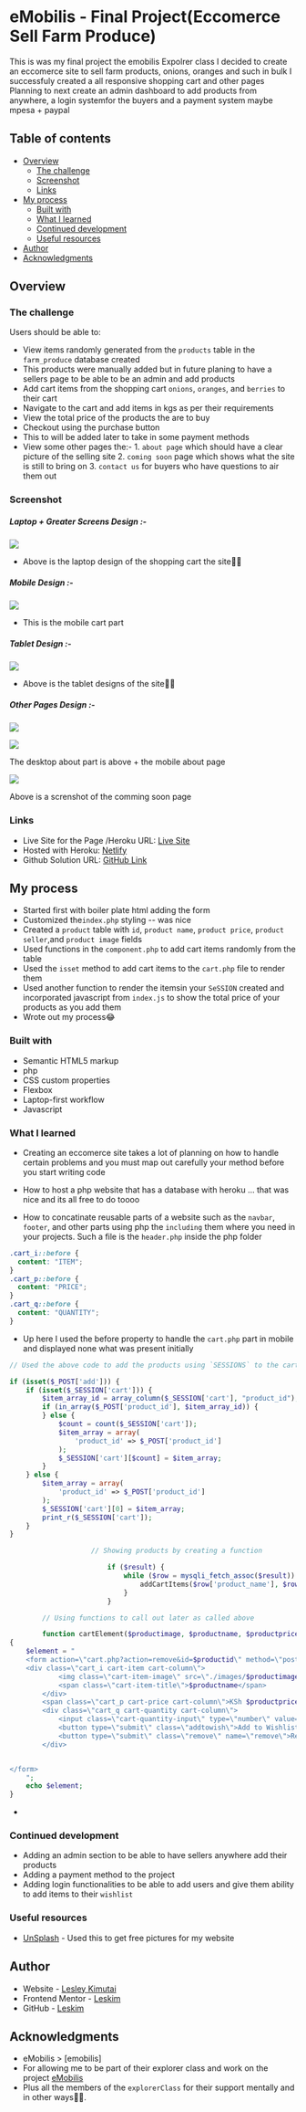 # eMobilis - Final Project(Eccomerce Sell Farm Produce)

This is was my final project the emobilis Expolrer class
I decided to create an eccomerce site to sell farm products, onions, oranges and such in bulk
I successfuly created a all responsive shopping cart and other pages
Planning to next create an admin dashboard to add products from anywhere, a login systemfor the buyers and a payment system maybe mpesa + paypal

## Table of contents

- [Overview](#overview)
  - [The challenge](#the-challenge)
  - [Screenshot](#screenshot)
  - [Links](#links)
- [My process](#my-process)
  - [Built with](#built-with)
  - [What I learned](#what-i-learned)
  - [Continued development](#continued-development)
  - [Useful resources](#useful-resources)
- [Author](#author)
- [Acknowledgments](#acknowledgments)

## Overview

### The challenge

Users should be able to:

- View items randomly generated from the `products` table in the `farm_produce` database created
- This products were manually added but in future planing to have a sellers page to be able to be an admin and add products
- Add cart items from the shopping cart `onions`, `oranges`, and `berries` to their cart
- Navigate to the cart and add items in kgs as per their requirements
- View the total price of the products the are to buy
- Checkout using the purchase button
- This to will be added later to take in some payment methods
- View some other pages the:- 1. `about page` which should have a clear picture of the selling site 2. `coming soon` page which shows what the site is still to bring on 3. `contact us` for buyers who have questions to air them out

### Screenshot

##### Laptop + Greater Screens Design :-

![](./images/screenshots/desktopCart.jpg)

- Above is the laptop design of the shopping cart the site☝🏽

##### Mobile Design :-

![](./images/screenshots/mobileCart.jpg)

- This is the mobile cart part

##### Tablet Design :-

![](./images/screenshots/tabletCart.jpg)

- Above is the tablet designs of the site☝🏽

##### Other Pages Design :-

![](./images/screenshots/desktopAbout.jpg)

![](./images/screenshots/mobileAbout.jpg)

The desktop about part is above + the mobile about page

![](./images/screenshots/comingSoon.jpg)

Above is a screnshot of the comming soon page

### Links

- Live Site for the Page /Heroku URL: [Live Site](https://emobilis-eccomerce.herokuapp.com/)
- Hosted with Heroku: [Netlify](https://dashboard.heroku.com/)
- Github Solution URL: [GitHub Link ](https://github.com/eMobilis-Explorer/FarmProduce.git)

## My process

- Started first with boiler plate html adding the form
- Customized the`index.php` styling -- was nice
- Created a `product` table with `id`, `product name`, `product price`, `product seller`,and `product image` fields
- Used functions in the `component.php` to add cart items randomly from the table
- Used the `isset` method to add cart items to the `cart.php` file to render them
- Used another function to render the itemsin your `SeSSION` created and incorporated javascript from `index.js` to show the total price of your products as you add them
- Wrote out my process😂

### Built with

- Semantic HTML5 markup
- php
- CSS custom properties
- Flexbox
- Laptop-first workflow
- Javascript

### What I learned

- Creating an eccomerce site takes a lot of planning on how to handle certain problems and you must map out carefully your method before you start writing code

- How to host a php website that has a database with heroku ... that was nice and its all free to do toooo

- How to concatinate reusable parts of a website such as the `navbar`, `footer`, and other parts using php the `including` them where you need in your projects. Such a file is the `header.php` inside the php folder

```css
.cart_i::before {
  content: "ITEM";
}
.cart_p::before {
  content: "PRICE";
}
.cart_q::before {
  content: "QUANTITY";
}
```

- Up here I used the before property to handle the `cart.php` part in mobile and displayed none what was present initially

```php
// Used the above code to add the products using `SESSIONS` to the cart part

if (isset($_POST['add'])) {
    if (isset($_SESSION['cart'])) {
        $item_array_id = array_column($_SESSION['cart'], "product_id");
        if (in_array($_POST['product_id'], $item_array_id)) {
        } else {
            $count = count($_SESSION['cart']);
            $item_array = array(
                'product_id' => $_POST['product_id']
            );
            $_SESSION['cart'][$count] = $item_array;
        }
    } else {
        $item_array = array(
            'product_id' => $_POST['product_id']
        );
        $_SESSION['cart'][0] = $item_array;
        print_r($_SESSION['cart']);
    }
}

                    // Showing products by creating a function

                        if ($result) {
                            while ($row = mysqli_fetch_assoc($result)) {
                                addCartItems($row['product_name'], $row['product_price'], $row['product_image'], $row['product_seller'], $row['id']);
                            }
                        }

        // Using functions to call out later as called above

        function cartElement($productimage, $productname, $productprice, $productid)
{
    $element = "
    <form action=\"cart.php?action=remove&id=$productid\" method=\"post\" class=\"cart_items row\">
    <div class=\"cart_i cart-item cart-column\">
            <img class=\"cart-item-image\" src=\"./images/$productimage\" width=\"100\" height=\"100\">
            <span class=\"cart-item-title\">$productname</span>
        </div>
        <span class=\"cart_p cart-price cart-column\">KSh $productprice per kg</span>
        <div class=\"cart_q cart-quantity cart-column\">
            <input class=\"cart-quantity-input\" type=\"number\" value=\"1\">
            <button type=\"submit\" class=\"addtowish\">Add to Wishlist</button>
            <button type=\"submit\" class=\"remove\" name=\"remove\">Remove</button>
        </div>


</form>
    ";
    echo $element;
}


```

-

### Continued development

- Adding an admin section to be able to have sellers anywhere add their products
- Adding a payment method to the project
- Adding login functionalities to be able to add users and give them ability to add items to their `wishlist`

### Useful resources

- [UnSplash](https://unsplash.com/) - Used this to get free pictures for my website

## Author

- Website - [Lesley Kimutai](https://linktr.ee/les_kim)
- Frontend Mentor - [Leskim](https://www.frontendmentor.io/profile/Leskim)
- GitHub - [Leskim](https://github.com/Leskim)

## Acknowledgments

- eMobilis > [emobilis]
- For allowing me to be part of their explorer class and work on the project [eMobilis](https://www.emobilis.ac.ke)
- Plus all the members of the `explorerClass` for their support mentally and in other ways👏🏾.
